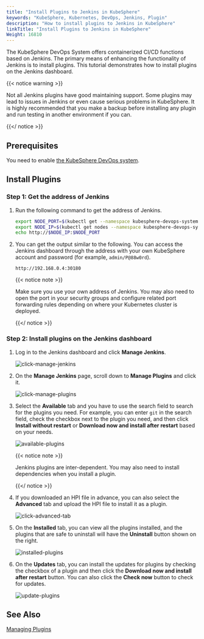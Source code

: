 ```yaml
---
title: "Install Plugins to Jenkins in KubeSphere"
keywords: "KubeSphere, Kubernetes, DevOps, Jenkins, Plugin"
description: "How to install plugins to Jenkins in KubeSphere"
linkTitle: "Install Plugins to Jenkins in KubeSphere"
Weight: 16810
---
```


The KubeSphere DevOps System offers containerized CI/CD functions based on Jenkins. The primary means of enhancing the functionality of Jenkins is to install plugins. This tutorial demonstrates how to install plugins on the Jenkins dashboard.

{{< notice warning >}}

Not all Jenkins plugins have good maintaining support. Some plugins may lead to issues in Jenkins or even cause serious problems in KubeSphere. It is highly recommended that you make a backup before installing any plugin and run testing in another environment if you can.

{{</ notice >}}

## Prerequisites

You need to enable [the KubeSphere DevOps system](../../../pluggable-components/devops/).

## Install Plugins

### Step 1: Get the address of Jenkins

1. Run the following command to get the address of Jenkins.

   ```bash
   export NODE_PORT=$(kubectl get --namespace kubesphere-devops-system -o jsonpath="{.spec.ports[0].nodePort}" services ks-jenkins)
   export NODE_IP=$(kubectl get nodes --namespace kubesphere-devops-system -o jsonpath="{.items[0].status.addresses[0].address}")
   echo http://$NODE_IP:$NODE_PORT
   ```

2. You can get the output similar to the following. You can access the Jenkins dashboard through the address with your own KubeSphere account and password (for example, `admin/P@88w0rd`).

   ```
   http://192.168.0.4:30180
   ```

   {{< notice note >}}

   Make sure you use your own address of Jenkins. You may also need to open the port in your security groups and configure related port forwarding rules depending on where your Kubernetes cluster is deployed.

   {{</ notice >}}

### Step 2: Install plugins on the Jenkins dashboard

1. Log in to the Jenkins dashboard and click **Manage Jenkins**.

   ![click-manage-jenkins](/images/docs/faq/devops/install-plugins-to-jenkins/click-manage-jenkins.png)

2. On the **Manage Jenkins** page, scroll down to **Manage Plugins** and click it.

   ![click-manage-plugins](/images/docs/faq/devops/install-plugins-to-jenkins/click-manage-plugins.png)

3. Select the **Available** tab and you have to use the search field to search for the plugins you need. For example, you can enter `git` in the search field, check the checkbox next to the plugin you need, and then click **Install without restart** or **Download now and install after restart** based on your needs.

   ![available-plugins](/images/docs/faq/devops/install-plugins-to-jenkins/available-plugins.png)

   {{< notice note >}}

   Jenkins plugins are inter-dependent. You may also need to install dependencies when you install a plugin.

   {{</ notice >}}

4. If you downloaded an HPI file in advance, you can also select the **Advanced** tab and upload the HPI file to install it as a plugin.

   ![click-advanced-tab](/images/docs/faq/devops/install-plugins-to-jenkins/click-advanced-tab.png)

5. On the **Installed** tab, you can view all the plugins installed, and the plugins that are safe to uninstall will have the **Uninstall** button shown on the right.

   ![installed-plugins](/images/docs/faq/devops/install-plugins-to-jenkins/installed-plugins.png)

6. On the **Updates** tab, you can install the updates for plugins by checking the checkbox of a plugin and then click the **Download now and install after restart** button. You can also click the **Check now** button to check for updates.

   ![update-plugins](/images/docs/faq/devops/install-plugins-to-jenkins/update-plugins.png)

## See Also

[Managing Plugins](https://www.jenkins.io/doc/book/managing/plugins/)